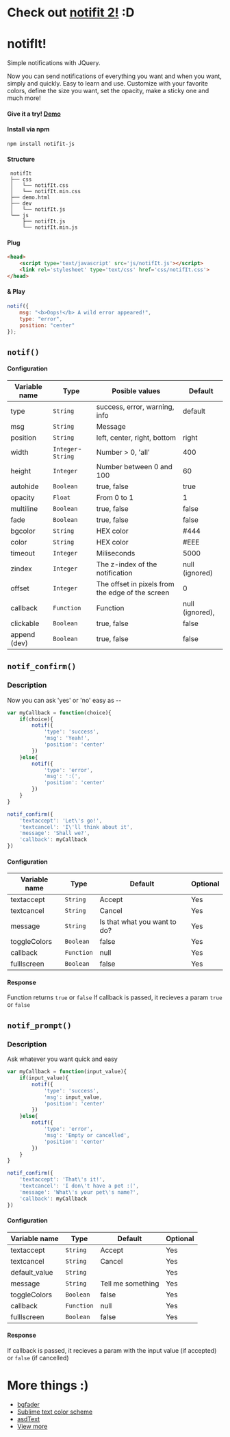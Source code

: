 # Check out [notifit 2!](https://github.com/naoxink/notifit-2) :D

notifIt!
=

Simple notifications with JQuery.

Now you can send notifications of everything you want and when you want, simply and quickly.
Easy to learn and use. Customize with your favorite colors, define the size you want, set the opacity, make a sticky one and much more!

#### Give it a try! [Demo](http://naoxink.ga/notifIt)

#### Install via npm
```
npm install notifit-js
```

#### Structure
```
 notifIt
 ├── css
 │   └── notifIt.css
 │   └── notifIt.min.css
 ├── demo.html
 ├── dev
 │   └── notifIt.js
 └── js
     ├── notifIt.js
     └── notifIt.min.js
```

#### Plug
```html
<head>
	<script type='text/javascript' src='js/notifIt.js'></script>
	<link rel='stylesheet' type='text/css' href='css/notifIt.css'>
</head>
```

#### & Play
```javascript
notif({
	msg: "<b>Oops!</b> A wild error appeared!",
	type: "error",
	position: "center"
});
```

## `notif()`

#### Configuration

Variable name|Type|Posible values|Default
---|---|---|---
type|`String`|success, error, warning, info|default
msg|`String`|Message|
position|`String`|left, center, right, bottom|right
width|`Integer`-`String`|Number > 0, 'all'|400
height|`Integer`|Number between 0 and 100|60
autohide|`Boolean`|true, false|true
opacity|`Float`|From 0 to 1|1
multiline|`Boolean`|true, false|false
fade|`Boolean`|true, false|false
bgcolor|`String`|HEX color|#444
color|`String`|HEX color|#EEE
timeout|`Integer`|Miliseconds|5000
zindex|`Integer`|The z-index of the notification|null (ignored)
offset|`Integer`|The offset in pixels from the edge of the screen|0
callback|`Function`|Function|null (ignored),
clickable|`Boolean`|true, false|false
append (dev)|`Boolean`|true, false|false


## `notif_confirm()`
### Description
Now you can ask 'yes' or 'no' easy as --
```javascript
var myCallback = function(choice){
    if(choice){
        notif({
            'type': 'success',
            'msg': 'Yeah!',
            'position': 'center'
        })
    }else{
        notif({
            'type': 'error',
            'msg': ':(',
            'position': 'center'
        })
    }
}

notif_confirm({
	'textaccept': 'Let\'s go!',
	'textcancel': 'I\'ll think about it',
	'message': 'Shall we?',
	'callback': myCallback
})
```

#### Configuration

Variable name|Type|Default|Optional
---|---|---|---
textaccept|`String`|Accept|Yes
textcancel|`String`|Cancel|Yes
message|`String`|Is that what you want to do?|Yes
toggleColors|`Boolean`|false|Yes
callback|`Function`|null|Yes
fulllscreen|`Boolean`|false|Yes

#### Response
Function returns `true` or `false`
If callback is passed, it recieves a param `true` or `false`


## `notif_prompt()`
### Description
Ask whatever you want quick and easy
```javascript
var myCallback = function(input_value){
    if(input_value){
        notif({
            'type': 'success',
            'msg': input_value,
            'position': 'center'
        })
    }else{
        notif({
            'type': 'error',
            'msg': 'Empty or cancelled',
            'position': 'center'
        })
    }
}

notif_confirm({
	'textaccept': 'That\'s it!',
	'textcancel': 'I don\'t have a pet :(',
	'message': 'What\'s your pet\'s name?',
	'callback': myCallback
})
```

#### Configuration

Variable name|Type|Default|Optional
---|---|---|---
textaccept|`String`|Accept|Yes
textcancel|`String`|Cancel|Yes
default_value|`String`||Yes
message|`String`|Tell me something|Yes
toggleColors|`Boolean`|false|Yes
callback|`Function`|null|Yes
fulllscreen|`Boolean`|false|Yes

#### Response
If callback is passed, it recieves a param with the input value (if accepted) or `false` (if cancelled)


# More things :)
- [bgfader](https://github.com/naoxink/bgfader)
- [Sublime text color scheme](https://github.com/naoxink/nxk-sublime-color-scheme)
- [asdText](https://github.com/naoxink/asdText)
- [View more](https://github.com/naoxink?tab=repositories)
